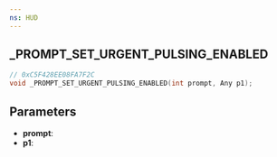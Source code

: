 ```yaml
---
ns: HUD
---
```

## _PROMPT_SET_URGENT_PULSING_ENABLED

```c
// 0xC5F428EE08FA7F2C
void _PROMPT_SET_URGENT_PULSING_ENABLED(int prompt, Any p1);
```

## Parameters
* **prompt**:
* **p1**:
